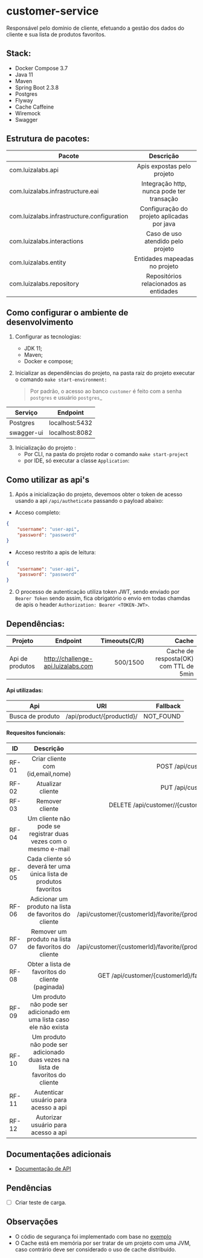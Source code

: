 
# customer-service

Responsável pelo domínio de cliente, efetuando a gestão dos dados do cliente e sua lista de produtos
favoritos.

## Stack:
- Docker Compose 3.7
- Java 11
- Maven  
- Spring Boot 2.3.8
- Postgres
- Flyway
- Cache Caffeine
- Wiremock
- Swagger


## Estrutura de pacotes:

|            Pacote                           |                 Descrição                         |
|---------------------------------------------|:-------------------------------------------------:|
|  com.luizalabs.api                          |  Apis expostas pelo projeto                       |
|  com.luizalabs.infrastructure.eai           |  Integração http, nunca pode ter transação        |
|  com.luizalabs.infrastructure.configuration |  Configuração do projeto aplicadas por java       |
|  com.luizalabs.interactions                 |  Caso de uso atendido pelo projeto                |
|  com.luizalabs.entity                       |  Entidades mapeadas no projeto                    |
|  com.luizalabs.repository                   |  Repositórios relacionados as entidades           |

## Como configurar o ambiente de desenvolvimento

1. Configurar as tecnologias:
   - JDK 11;
   - Maven;
   - Docker e compose;

2. Inicializar as dependências do projeto, na pasta raiz do projeto executar o comando `make start-environment:`
   >Por padrão, o acesso ao banco `customer` é feito com a senha `postgres` e usuário `postgres`_



| Serviço    |    Endpoint    |
|------------|:--------------:|
| Postgres   | localhost:5432 |
| swagger-ui | localhost:8082 |



3. Inicialização do projeto :
   - Por CLI, na pasta do projeto rodar o comando `make start-project`
   - por IDE, só executar a classe `Application`:</br>

## Como utilizar as api's

1. Após a inicialização do projeto, devemoos obter o 
   token de acesso usando a api `/api/autheticate` passando o payload abaixo:
   
- Acceso completo:
   
```json
{
    "username": "user-api",
    "password": "password"
}
```

- Acceso restrito a apis de leitura:

```json
{
    "username": "user-api",
    "password": "password"
}
```

2. O processo de autenticação utiliza token JWT, sendo enviado por `Bearer Token` sendo assim, 
   fica obrigatório o envio em todas chamdas de apis o header `Authorization: Bearer <TOKEN-JWT>`.
   

##  Dependências:

|     Projeto        |                Endpoint               |  Timeouts(C/R)  |              Cache                     |
|--------------------|:-------------------------------------:|----------------:|---------------------------------------:|
| Api de produtos    | http://challenge-api.luizalabs.com    |    500/1500     | Cache de resposta(OK) com TTL de 5min  |


#### Api utilizadas:

|      Api           |            URI              |      Fallback     | 
|--------------------|:---------------------------:|------------------:|
|  Busca de produto  |  /api/product/{productId}/  |      NOT_FOUND    |



####  Requesitos funcionais:

|   ID    |     Descrição                                  |              API                |                         Status                            |                                           Teste                                           |
|---------|:----------------------------------------------:|--------------------------------:|----------------------------------------------------------:|------------------------------------------------------------------------------------------:|
|  RF-01  | Criar cliente com (id,email,nome)                                               |  POST /api/customer/                                      |  Atendido  | `CustomerITest.shouldCreateCustomer()`                                        |
|  RF-02  | Atualizar cliente                                                               |  PUT  /api/customer/                                      |  Atendido  | `CustomerITest.shouldUpdateCustomer()`                                        |
|  RF-03  | Remover cliente                                                                 |  DELETE  /api/customer//{customerId}/                     |  Atendido  | `CustomerITest.shouldRemovalCustomer()`                                       |
|  RF-04  | Um cliente não pode se registrar duas vezes com o mesmo e-mail                  |                                                           |  Atendido  | `CustomerITest.shouldDoNotCreateCustomerBecauseMailDuplicated()`              |
|  RF-05  | Cada cliente só deverá ter uma única lista de produtos favoritos                |                                                           |  Atendido  |                                                                               |
|  RF-06  | Adicionar um produto na lista de favoritos  do cliente                          |   POST /api/customer/{customerId}/favorite/{productId}/   |  Atendido  | `ProductFavoriteITest.shouldAddProductFavorite()`                             |
|  RF-07  | Remover um produto na lista de favoritos  do cliente                            |   POST /api/customer/{customerId}/favorite/{productId}/   |  Atendido  | `ProductFavoriteITest.shouldRemoveProductFavorite()`                          | 
|  RF-08  | Obter a lista de favoritos  do cliente (paginada)                               |   GET /api/customer/{customerId}/favorite/                |  Atendido  | `ProductFavoriteITest.shouldListFavorites()`                                  |
|  RF-09  | Um produto não pode ser adicionado em uma lista caso ele não exista             |                                                           |  Atendido  | `ProductFavoriteITest.shouldDoNotAddProductFavoriteBecauseNotExistsProduct()` |
|  RF-10  | Um produto não pode ser adicionado duas vezes na lista de favoritos do cliente  |                                                           |  Atendido  | `ProductFavoriteITest.shouldDoNotAddProductFavoriteBecauseIsDuplicated()`     | 
|  RF-11  | Autenticar usuário para acesso a api                                            |                                                           |  Atendido  |                                                                               |
|  RF-12  | Autorizar usuário para acesso a api                                             |                                                           |  Atendido  |                                                                               |


## Documentações adicionais
- [Documentação de API](http://localhost:8082/)


## Pendências
- [ ] Criar teste de carga.


## Observações
-  O códio de segurança foi implementado com base no [exemplo](https://www.javainuse.com/spring/boot-jwt) 
- O Cache está em memória por ser tratar de um projeto com uma JVM,
  caso contrário deve ser considerado o uso de cache distribuído. 
